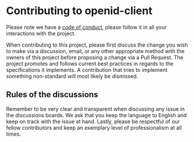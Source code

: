 # Contributing to openid-client

Please note we have a [code of conduct][coc], please follow it in all your interactions with the
project.

When contributing to this project, please first discuss the change you wish to make via a discussion,
email, or any other appropriate method with the owners of this project before proposing a change 
via a Pull Request. The project promotes and follows current best practices in regards to the 
specifications it implements. A contribution that tries to implement something non-standard will most 
likely be dismissed.

## Rules of the discussions

Remember to be very clear and transparent when discussing any issue in the discussions boards. We
ask that you keep the language to English and keep on track with the issue at hand. Lastly, please
be respectful of our fellow contributors and keep an exemplary level of professionalism at all
times.

[coc]: https://github.com/panva/node-openid-client/blob/master/CODE_OF_CONDUCT.md
